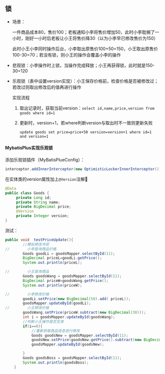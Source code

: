 ##  锁

- 场景：

  一件商品成本80，售价100；老板通知小李将售价增加50，此时小李耽搁了一小时，刚好一小时后老板让小王将售价降30（以为小李早已修改售价为150）

  此时小王小李同时操作后台，小李取出原售价100+50=150，小王取出原售价100-30=70；若没有锁，则小王的操作会覆盖小李的操作

  

- 悲观锁：小李操作时上锁，当操作完成释放；小王再获得锁，此时就是150-30=120

- 乐观锁（表中设置version实现）：小王保存价格前，检查价格是否被修改过；若改过则取出修改后的值再进行操作

  实现流程

  1. 取出记录时，获取当前version：`select id,name,price,version from goods where id=1`

  2. 更新时，version+1，若where判断version与取出时不一致则更新失败

     `update goods set price=price+50 version=version+1 where id=1 and version=1`



####  MybatisPlus实现乐观锁

添加乐观锁插件（MyBatisPlueConfig）：

```java
interceptor.addInnerInterceptor(new OptimisticLockerInnerInterceptor());
```

在实体类的version属性加上`@Version`注解📌

```java
@Data
public class Goods {
     private Long id;
     private String name;
     private BigDecimal price;
     @Version
     private Integer version;
}
```

测试：

```java
public void  testPriceUpdate(){
        //模拟修改冲突
//        小李查询商品价格
        Goods goodLi = goodsMapper.selectById(11);
        BigDecimal priceL=goodLi.getPrice();
        System.out.println(priceL);

//        小王查询商品
        Goods goodsWang = goodsMapper.selectById(11);
        BigDecimal priceW=goodsWang.getPrice();
        System.out.println(priceW);

//        小李修改价格
        goodLi.setPrice(new BigDecimal(50).add( priceL));
        goodsMapper.updateById(goodLi);
//        小王修改价格
        goodsWang.setPrice(priceW.subtract(new BigDecimal(30)));
        int i = goodsMapper.updateById(goodsWang);
        //判断小王操作是否生效
        if(i==0){
            //重新获取商品信息进行修改
            Goods goodsNew = goodsMapper.selectById(11);
            goodsNew.setPrice(goodsNew.getPrice().subtract(new BigDecimal(30)));
            goodsMapper.updateById(goodsNew);

        }
        Goods goodsBoss = goodsMapper.selectById(11);
        System.out.println(goodsBoss);
    }
```

